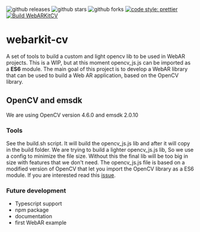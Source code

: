 ![github releases](https://flat.badgen.net/github/release/webarkit/webarkit-cv)
![github stars](https://flat.badgen.net/github/stars/webarkit/webarkit-cv)
![github forks](https://flat.badgen.net/github/forks/webarkit/webarkit-cv)
[![code style: prettier](https://img.shields.io/badge/code_style-prettier-ff69b4.svg?style=flat-square)](https://github.com/prettier/prettier)
[![Build WebARKitCV](https://github.com/webarkit/webarkit-cv/actions/workflows/build_opencv.yml/badge.svg)](https://github.com/webarkit/webarkit-cv/actions/workflows/build_opencv.yml)

# webarkit-cv

A set of tools to build a custom and light opencv lib to be used in WebAR projects. This is a WIP, but at this moment opencv_js.js can be imported as a **ES6** module.
The main goal of this project is to develop a WebAR library that can be used to build a Web AR application, based on the OpenCV library.

## OpenCV and emsdk
We are using OpenCV version 4.6.0 and emsdk 2.0.10

### Tools

See the build.sh script. It will build the opencv_js.js lib and after it will copy in the build folder. We are trying to build a lighter opencv_js.js lib, 
So we use a config to minimize the file size. Without this the final lib will be too big in size with features that we don't need.
The opencv_js.js file is based on a modified version of OpenCV that let you import the OpenCV library as a ES6 module. If you are interested read this [issue](https://github.com/kalwalt/webarkit-cv/issues/1).

### Future development

- Typescript support
- npm package
- documentation
- first WebAR example